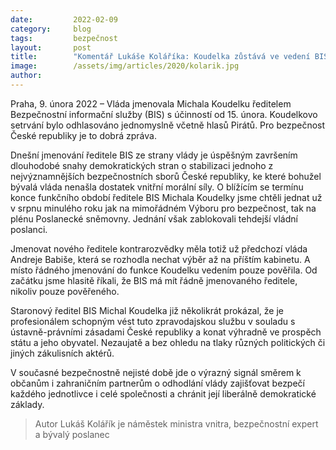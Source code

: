 ```yaml
---
date:         2022-02-09
category:     blog
tags:         bezpečnost
layout:       post
title:        "Komentář Lukáše Koláříka: Koudelka zůstává ve vedení BIS, dobrá zpráva pro bezpečnost České republiky"
image:        /assets/img/articles/2020/kolarik.jpg
author:       
---
```




Praha, 9. února 2022 – Vláda jmenovala Michala Koudelku ředitelem Bezpečnostní informační služby (BIS) s účinností od 15. února. Koudelkovo setrvání bylo odhlasováno jednomyslně včetně hlasů Pirátů. Pro bezpečnost České republiky je to dobrá zpráva. 

Dnešní jmenování ředitele BIS ze strany vlády je úspěšným završením dlouhodobé snahy demokratických stran o stabilizaci jednoho z nejvýznamnějších bezpečnostních sborů České republiky, ke které bohužel bývalá vláda nenašla dostatek vnitřní morální síly. O blížícím se termínu konce funkčního období ředitele BIS Michala Koudelky jsme chtěli jednat už v srpnu minulého roku jak na mimořádném Výboru pro bezpečnost, tak na plénu Poslanecké sněmovny. Jednání však zablokovali tehdejší vládní poslanci. 

Jmenovat nového ředitele kontrarozvědky měla totiž už předchozí vláda Andreje Babiše, která se rozhodla nechat výběr až na příštím kabinetu. A místo řádného jmenování do funkce Koudelku vedením pouze pověřila. Od začátku jsme hlasitě říkali, že BIS má mít řádně jmenovaného ředitele, nikoliv pouze pověřeného. 

Staronový ředitel BIS Michal Koudelka již několikrát prokázal, že je profesionálem schopným vést tuto zpravodajskou službu v souladu s ústavně-právními zásadami České republiky a konat výhradně ve prospěch státu a jeho obyvatel. Nezaujatě a bez ohledu na tlaky různých politických či jiných zákulisních aktérů.

V současné bezpečnostně nejisté době jde o výrazný signál směrem k občanům i zahraničním partnerům o odhodlání vlády zajišťovat bezpečí každého jednotlivce i celé společnosti a chránit její liberálně demokratické základy.

> Autor Lukáš Kolářík je náměstek ministra vnitra, bezpečnostní expert a bývalý poslanec
